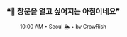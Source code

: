 <div align="center">

<br>

<h3>❝🌅 창문을 열고 싶어지는 아침이네요❞</h3>

<sub>10:00 AM • Seoul 🌦️ • by CrowRish</sub>

<br>

</div>